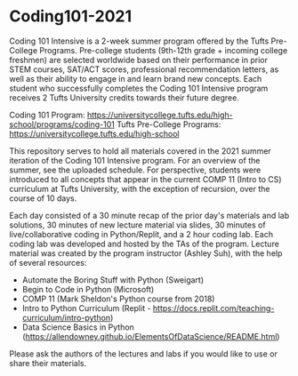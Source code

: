 # Coding101-2021

Coding 101 Intensive is a 2-week summer program offered by the Tufts Pre-College Programs. Pre-college students (9th-12th grade + incoming college freshmen) are selected worldwide based on their performance in prior STEM courses, SAT/ACT scores, professional recommendation letters, as well as their ability to engage in and learn brand new concepts. Each student who successfully completes the Coding 101 Intensive program receives 2 Tufts University credits towards their future degree. 

Coding 101 Program: https://universitycollege.tufts.edu/high-school/programs/coding-101
Tufts Pre-College Programs: https://universitycollege.tufts.edu/high-school

This repository serves to hold all materials covered in the 2021 summer iteration of the Coding 101 Intensive program. For an overview of the summer, see the uploaded schedule. For perspective, students were introduced to all concepts that appear in the current COMP 11 (Intro to CS) curriculum at Tufts University, with the exception of recursion, over the course of 10 days. 

Each day consisted of a 30 minute recap of the prior day's materials and lab solutions, 30 minutes of new lecture material via slides, 30 minutes of live/collaborative coding in Python/Replit, and a 2 hour coding lab. Each coding lab was developed and hosted by the TAs of the program. Lecture material was created by the program instructor (Ashley Suh), with the help of several resources:

- Automate the Boring Stuff with Python (Sweigart)
- Begin to Code in Python (Microsoft)
- COMP 11 (Mark Sheldon's Python course from 2018)
- Intro to Python Curriculum (Replit - https://docs.replit.com/teaching-curriculum/intro-python)
- Data Science Basics in Python (https://allendowney.github.io/ElementsOfDataScience/README.html)

Please ask the authors of the lectures and labs if you would like to use or share their materials. 
